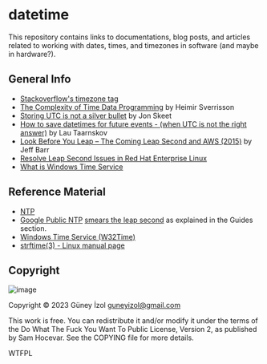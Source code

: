 # datetime

This repository contains links to documentations, blog posts, and articles related to working with dates, times, and timezones in software (and maybe in hardware?).

## General Info
- [Stackoverflow's timezone tag](https://stackoverflow.com/tags/timezone/info)
- [The Complexity of Time Data Programming](https://www.mojotech.com/blog/the-complexity-of-time-data-programming/) by Heimir Sverrisson
- [Storing UTC is not a silver bullet](https://codeblog.jonskeet.uk/2019/03/27/storing-utc-is-not-a-silver-bullet/) by Jon Skeet
- [How to save datetimes for future events - (when UTC is not the right answer)](http://www.creativedeletion.com/2015/03/19/persisting_future_datetimes.html) by Lau Taarnskov
- [Look Before You Leap – The Coming Leap Second and AWS (2015)](https://aws.amazon.com/blogs/aws/look-before-you-leap-the-coming-leap-second-and-aws/) by Jeff Barr
- [Resolve Leap Second Issues in Red Hat Enterprise Linux](https://access.redhat.com/articles/15145)
- [What is Windows Time Service](https://learn.microsoft.com/en-us/archive/blogs/w32time/what-is-windows-time-service)

## Reference Material
- [NTP](https://www.ntp.org/)
- [Google Public NTP](https://developers.google.com/time/) [smears the leap second](https://developers.google.com/time/smear) as explained in the Guides section.
- [Windows Time Service (W32Time)](https://learn.microsoft.com/en-us/windows-server/networking/windows-time-service/windows-time-service-top)
- [strftime(3) - Linux manual page](https://man7.org/linux/man-pages/man3/strftime.3.html)

## Copyright
![image](https://user-images.githubusercontent.com/56518500/224474708-8afc6faa-4674-4dc3-9eca-95bbc42bd10f.png)

Copyright © 2023 Güney İzol <guneyizol@gmail.com>

This work is free. You can redistribute it and/or modify it under the
terms of the Do What The Fuck You Want To Public License, Version 2,
as published by Sam Hocevar. See the COPYING file for more details.

<a href="http://www.wtfpl.net/"><img
       src="http://www.wtfpl.net/wp-content/uploads/2012/12/wtfpl-badge-4.png"
       width="80" height="15" alt="WTFPL" /></a>

